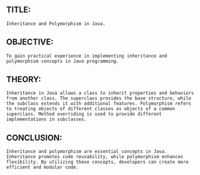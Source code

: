 ## TITLE:
    Inheritance and Polymorphism in Java.

## OBJECTIVE:
    To gain practical experience in implementing inheritance and polymorphism concepts in Java programming.

## THEORY:
    Inheritance in Java allows a class to inherit properties and behaviors from another class. The superclass provides the base structure, while the subclass extends it with additional features. Polymorphism refers to treating objects of different classes as objects of a common superclass. Method overriding is used to provide different implementations in subclasses.

## CONCLUSION:
    Inheritance and polymorphism are essential concepts in Java. Inheritance promotes code reusability, while polymorphism enhances flexibility. By utilizing these concepts, developers can create more efficient and modular code.